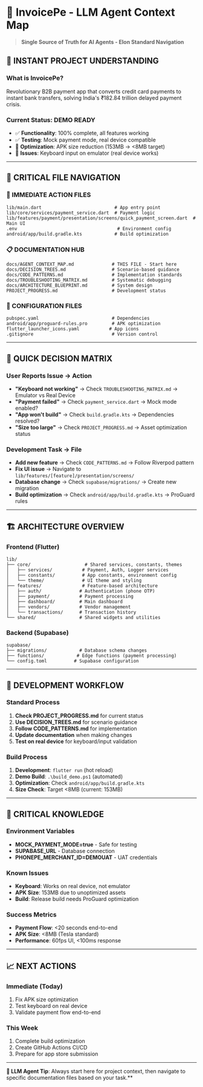 # 🧠 InvoicePe - LLM Agent Context Map
> **Single Source of Truth for AI Agents - Elon Standard Navigation**

## 🎯 **INSTANT PROJECT UNDERSTANDING**

### **What is InvoicePe?**
Revolutionary B2B payment app that converts credit card payments to instant bank transfers, solving India's ₹182.84 trillion delayed payment crisis.

### **Current Status: DEMO READY**
- ✅ **Functionality**: 100% complete, all features working
- ✅ **Testing**: Mock payment mode, real device compatible
- 🔄 **Optimization**: APK size reduction (153MB → <8MB target)
- 🔄 **Issues**: Keyboard input on emulator (real device works)

---

## 📁 **CRITICAL FILE NAVIGATION**

### **🚨 IMMEDIATE ACTION FILES**
```
lib/main.dart                           # App entry point
lib/core/services/payment_service.dart  # Payment logic
lib/features/payment/presentation/screens/quick_payment_screen.dart  # Main UI
.env                                     # Environment config
android/app/build.gradle.kts            # Build optimization
```

### **📋 DOCUMENTATION HUB**
```
docs/AGENT_CONTEXT_MAP.md              # THIS FILE - Start here
docs/DECISION_TREES.md                 # Scenario-based guidance
docs/CODE_PATTERNS.md                  # Implementation standards
docs/TROUBLESHOOTING_MATRIX.md         # Systematic debugging
docs/ARCHITECTURE_BLUEPRINT.md         # System design
PROJECT_PROGRESS.md                    # Development status
```

### **🔧 CONFIGURATION FILES**
```
pubspec.yaml                           # Dependencies
android/app/proguard-rules.pro         # APK optimization
flutter_launcher_icons.yaml           # App icons
.gitignore                             # Version control
```

---

## 🎯 **QUICK DECISION MATRIX**

### **User Reports Issue → Action**
- **"Keyboard not working"** → Check `TROUBLESHOOTING_MATRIX.md` → Emulator vs Real Device
- **"Payment failed"** → Check `payment_service.dart` → Mock mode enabled?
- **"App won't build"** → Check `build.gradle.kts` → Dependencies resolved?
- **"Size too large"** → Check `PROJECT_PROGRESS.md` → Asset optimization status

### **Development Task → File**
- **Add new feature** → Check `CODE_PATTERNS.md` → Follow Riverpod pattern
- **Fix UI issue** → Navigate to `lib/features/[feature]/presentation/screens/`
- **Database change** → Check `supabase/migrations/` → Create new migration
- **Build optimization** → Check `android/app/build.gradle.kts` → ProGuard rules

---

## 🏗️ **ARCHITECTURE OVERVIEW**

### **Frontend (Flutter)**
```
lib/
├── core/                    # Shared services, constants, themes
│   ├── services/           # Payment, Auth, Logger services
│   ├── constants/          # App constants, environment config
│   └── theme/              # UI theme and styling
├── features/               # Feature-based architecture
│   ├── auth/              # Authentication (phone OTP)
│   ├── payment/           # Payment processing
│   ├── dashboard/         # Main dashboard
│   ├── vendors/           # Vendor management
│   └── transactions/      # Transaction history
└── shared/                # Shared widgets and utilities
```

### **Backend (Supabase)**
```
supabase/
├── migrations/            # Database schema changes
├── functions/            # Edge functions (payment processing)
└── config.toml          # Supabase configuration
```

---

## 🔄 **DEVELOPMENT WORKFLOW**

### **Standard Process**
1. **Check PROJECT_PROGRESS.md** for current status
2. **Use DECISION_TREES.md** for scenario guidance
3. **Follow CODE_PATTERNS.md** for implementation
4. **Update documentation** when making changes
5. **Test on real device** for keyboard/input validation

### **Build Process**
1. **Development**: `flutter run` (hot reload)
2. **Demo Build**: `.\build_demo.ps1` (automated)
3. **Optimization**: Check `android/app/build.gradle.kts`
4. **Size Check**: Target <8MB (current: 153MB)

---

## 🚨 **CRITICAL KNOWLEDGE**

### **Environment Variables**
- **MOCK_PAYMENT_MODE=true** - Safe for testing
- **SUPABASE_URL** - Database connection
- **PHONEPE_MERCHANT_ID=DEMOUAT** - UAT credentials

### **Known Issues**
- **Keyboard**: Works on real device, not emulator
- **APK Size**: 153MB due to unoptimized assets
- **Build**: Release build needs ProGuard optimization

### **Success Metrics**
- **Payment Flow**: <20 seconds end-to-end
- **APK Size**: <8MB (Tesla standard)
- **Performance**: 60fps UI, <100ms response

---

## 📈 **NEXT ACTIONS**

### **Immediate (Today)**
1. Fix APK size optimization
2. Test keyboard on real device
3. Validate payment flow end-to-end

### **This Week**
1. Complete build optimization
2. Create GitHub Actions CI/CD
3. Prepare for app store submission

---

**🎯 LLM Agent Tip**: Always start here for project context, then navigate to specific documentation files based on your task.**
